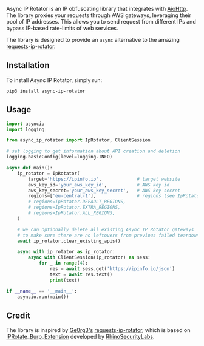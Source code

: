 Async IP Rotator is an IP obfuscating library that integrates with [AioHttp](https://github.com/aio-libs/aiohttp). The library proxies your requests through AWS gateways, leveraging their pool of IP addresses. This allows you to send request from different IPs and bypass IP-based rate-limits of web services.

The library is designed to provide an `async` alternative to the amazing [requests-ip-rotator](https://github.com/Ge0rg3/requests-ip-rotator).


## Installation
To install Async IP Rotator, simply run:
```
pip3 install async-ip-rotator
```


## Usage
```python
import asyncio
import logging

from async_ip_rotator import IpRotator, ClientSession

# set logging to get information about API creation and deletion
logging.basicConfig(level=logging.INFO)

async def main():
    ip_rotator = IpRotator(
        target='https://ipinfo.io',             # target website
        aws_key_id='your_aws_key_id',           # AWS key id
        aws_key_secret='your_aws_key_secret',   # AWS key secret
        regions=['eu-central-1'],               # regions (see IpRotator.py)
        # regions=IpRotator.DEFAULT_REGIONS,
        # regions=IpRotator.EXTRA_REGIONS,
        # regions=IpRotator.ALL_REGIONS,
    )

    # we can optionally delete all existing Async IP Rotator gateways
    # to make sure there are no leftovers from previous failed teardowns
    await ip_rotator.clear_existing_apis()

    async with ip_rotator as ip_rotator:
        async with ClientSession(ip_rotator) as sess:
            for _ in range(4):
                res = await sess.get('https://ipinfo.io/json')
                text = await res.text()
                print(text)

if __name__ == '__main__':
    asyncio.run(main())
```


## Credit
The library is inspired by [Ge0rg3's](https://github.com/Ge0rg3) [requests-ip-rotator](https://github.com/Ge0rg3/requests-ip-rotator), which is based on [IPRotate_Burp_Extension](https://github.com/RhinoSecurityLabs/IPRotate_Burp_Extension) developed by [RhinoSecurityLabs](https://github.com/RhinoSecurityLabs).
